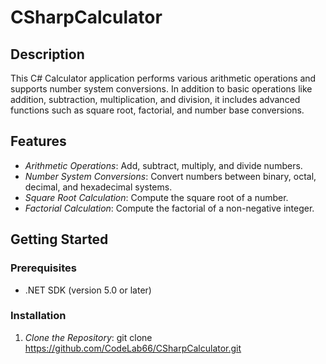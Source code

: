 # CSharpCalculator

## Description

This C# Calculator application performs various arithmetic operations and supports number system conversions. In addition to basic operations like addition, subtraction, multiplication, and division, it includes advanced functions such as square root, factorial, and number base conversions.

## Features

- *Arithmetic Operations*: Add, subtract, multiply, and divide numbers.
- *Number System Conversions*: Convert numbers between binary, octal, decimal, and hexadecimal systems.
- *Square Root Calculation*: Compute the square root of a number.
- *Factorial Calculation*: Compute the factorial of a non-negative integer.

## Getting Started

### Prerequisites

- .NET SDK (version 5.0 or later)

### Installation

1. *Clone the Repository*:
   git clone https://github.com/CodeLab66/CSharpCalculator.git
